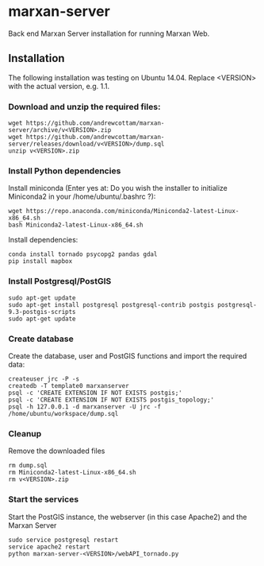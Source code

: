 # marxan-server
Back end Marxan Server installation for running Marxan Web. 

## Installation
The following installation was testing on Ubuntu 14.04. Replace \<VERSION> with the actual version, e.g. 1.1.  
### Download and unzip the required files:  
```
wget https://github.com/andrewcottam/marxan-server/archive/v<VERSION>.zip    
wget https://github.com/andrewcottam/marxan-server/releases/download/v<VERSION>/dump.sql  
unzip v<VERSION>.zip   
```
### Install Python dependencies
Install miniconda (Enter yes at: Do you wish the installer to initialize Miniconda2 in your /home/ubuntu/.bashrc ?):  
```
wget https://repo.anaconda.com/miniconda/Miniconda2-latest-Linux-x86_64.sh  
bash Miniconda2-latest-Linux-x86_64.sh  
```  
Install dependencies:  
```  
conda install tornado psycopg2 pandas gdal  
pip install mapbox  
```  
### Install Postgresql/PostGIS
```
sudo apt-get update  
sudo apt-get install postgresql postgresql-contrib postgis postgresql-9.3-postgis-scripts  
sudo apt-get update  
```
### Create database  
Create the database, user and PostGIS functions and import the required data:
```  
createuser jrc -P -s  
createdb -T template0 marxanserver  
psql -c 'CREATE EXTENSION IF NOT EXISTS postgis;'   
psql -c 'CREATE EXTENSION IF NOT EXISTS postgis_topology;'  
psql -h 127.0.0.1 -d marxanserver -U jrc -f /home/ubuntu/workspace/dump.sql  
```
### Cleanup
Remove the downloaded files  
```
rm dump.sql   
rm Miniconda2-latest-Linux-x86_64.sh   
rm v<VERSION>.zip  
```
### Start the services
Start the PostGIS instance, the webserver (in this case Apache2) and the Marxan Server  
```
sudo service postgresql restart  
service apache2 restart
python marxan-server-<VERSION>/webAPI_tornado.py  
```
